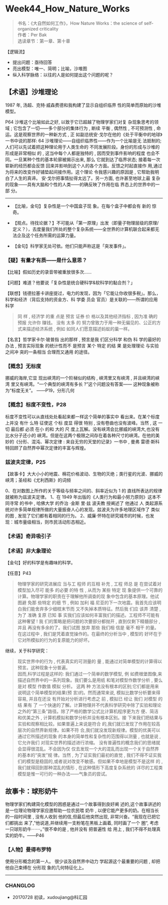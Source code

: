 # Week44_How_Nature_Works
> 书名：《大自然如何工作》，How Nature Works：the science of self-organized criticality  
> 作者：Per Bak  
> 选读章节：第一章、第十章   

【逻辑流】
- 提出问题：亟待回答
- 亮出模型：唯一、简明；比喻，沙堆图
- 纵入科学脉络：以往的人是如何提出这个问题的呢？

## 【术语】沙堆理论
1987 年, 汤超、克特·威森费德和我构建了显示自组织临界 性的简单而原始的沙堆 模型。

P64
沙堆这个比喻如此之好, 以致于它已超越了物理学家们对复 杂现象思考的领域 ; 它包含了一切——多个部分的集体行为 , 断续 平衡 , 偶然性 , 不可预测性 , 命运。这是观察世界的一种新方式 , 正 如副总统安·戈尔在他的《处于平衡中的地球》一书中说的那样:64
沙堆理论——自组织临界性——作为一个比喻是无 法抵制的;人们可以先试着把这种理论用于人类生命的 不同发展阶段。身份的形成与沙堆的形成是非常相似 的 , 这当中每个人都是独特的 , 因而受到事件影响的程度 也会不同。一旦某种个性的基本轮廓被揭示出来, 那么 它就到达了临界状态; 接着每一次崭新的经历都会反馈 回来并影响到这个人的各个方面。反馈之时起直接作 用,通过为将来的改变作好铺垫起间接作用。这个理论 令我感兴趣的原因是 , 它帮助我明白了人生的真谛。安·戈尔把事情扯得太远了。另一方面, 也许甚至地球上最 复杂的现象——具有大脑和个性的人类——的确反映了作用在临 界态上的世界中的一部 分。
- - - -


- 【比喻，金句】复杂性是一个中国盒子现 象。在每个盒子中都会有 新的 惊奇。

- 【观点。待找论据？】不可能从「第一原理」出发（即量子物理层级的原理/定义？），去度量我们所处的整个复杂系统——全世界的计算机联合起来都无法企及这个任务所需的运算力量。


-  【金句】科学家无处可依。他们只能声称这是「突发事件」。


### 【疑】有量才有质——是什么意思？


【比喻】假如历史的录音带被重放很多次……

【问题】难道？他要说「复杂性是统合硬科学&软科学的黏合剂？」

【联想】钱德拉塞卡讲座提过，电力的发现，因为「它能让你收很多税」。那么，科学和经济（背后支持的资金方、科 学委 员会 官员）是关联的——所谓的应用 科学
> 同 样 , 经济学 的重 点是 预言 证券 价 格以及其他经济指标 , 因为准 确的 预报 允许你 赚钱。 没有 太多 的 努力曾致力于用一种无偏见的、公正的方式来描述经济系统 , 例如 如同人们愿意描述蚂蚁的巢一样。  

【名言】哲学家卡尔·玻普指 出的那样 , 预言是我 们区分科学 和伪 科 学的最好的 办法 , 预言实际现象 的统计性而不 是预言 某个 特定 的结 果 是处理理论 与实验之间冲 突的一条相当 合理而又通用 的途径。

### 【概念】无标度
挪威的海岸,它显 现出峡湾的一个阶梯似的结构 , 峡湾里又有峡湾 , 并且峡湾的峡湾 里又有峡湾。“一个典型的峡湾有多长 ?”这个问题没有答案—— 这种现象被称为“标度无关”。
——P19，分形几何

### 【概念】标度不变性，P28
标度不变性可以从直线处处看起来都一样这个简单的事实中 看出来。在某个标度上并没 有什 么特 征使这 个标 度显 得很 特别 , 没有卷曲也没有波峰。当然 , 这 一切 最后都 必须 在小 的和 大的 尺 度上瓦解。没有峡湾会比挪威的峡湾大,也没有比水分子还小的 峡湾。但是在这两个极限之间存在着各种尺寸的峡湾。在他的美 妙的《分形、混沌、幂次定律 : 来自无穷的天堂的记录》一书中 , 曼弗 雷德·斯科特回顾了自然界中幂次定律的丰富与辉煌。


### 兹波夫定律，P25

【故事卡】大大小小的地震、棉花价格波动、生物的灭绝；类行星的光波、挪威的峡湾；圣经和《尤利西斯》的词频

0、在对数图上所作的关于等级与频率之间的、斜率近似为 1 的 直线所表达的规律就被称为兹波夫定律。1、在 1949 年出版的《人类行为和最小努力原则》这本不同寻常 的书中 , 哈佛大学 的乔治 ·金斯 里·兹 波夫教 授阐述了 他通过 人 类起源系统对许多简单规律所做的大量振奋人心的发现。兹波夫为许多地理区域作了 类似的图 , 发现了它们都有着相同的行为。
2、威廉·怀特在研究城市的时候，也发现：城市量级相当，则市民活动形态相近。

### 【术语】奇异吸引子

### 【术语】非大象理论
 【金句】好的科学是有趣味的科学。


【任意】P43
> 物理学家的研究进展应 当与工 程师 的互相 补充 , 工程 师总 是 在尝试着对模型加入尽可 能多 的必要 的特 性 , 从而为 某些 特定 现 象提供一个可靠的计算。物理学家的职责在于理解他所调查的现 象中包含的基本原理。他试 图避 免那 些特定 的细 节 , 例如 加利 福 尼亚的下一次地震。我首先应该明白我们能舍弃多少细枝末节而 又不失掉本质特征。然后我 们应 该弄 清楚 , 为了 准确 复原 已知 事 实我们应该如何丰富我们的描述。工程师不可能有这种奢望 ! 我 们的策略是把问题的次要部分都抛开 , 直到仅剩下精髓部分 , 并且 再没有多余的了。我们试图 放弃 那些 我们相 信是 毫不 相干 的量。 在这过程中 , 我们是凭着直觉操作的。在最终的分析当中 , 模型的 好坏在于它对所模拟的行为的复原能力的好坏。  
 
继续，关于科学研究：
> 现实世界中的行为 , 代表真实的可测量的 量 , 能通过对简单模型的计算得以预言。这种现象十分普遍。  因而,科学过程是这样的: 我们通过一个简单的数学模型, 例 如费根堡图像,来描述自然界中的一系列现象。我们要么是用纸 和笔对模型作数学分析 , 要么 是对 模型 作数值 模拟 分析。 这两 种 方法没有根本的区别;它们都是用来说明这个简单模型的结果(预 言)的。然而通常来说, 模拟比数学分析要来得容易, 并且在还没 有开始对分析进行考虑之 前 , 模拟已 经让 我们 对模型 的结 果有 了 一个快速的了解。计算物理并不代表科学研究中除了实验和理论 之外的“第三条”路径。除了严格的数学公式比计算机程序更为方 便、简洁和优美之外 , 计算机模拟和数学分析并没有根本区别。接 下来我们把结果与实验和观察相比较。如果普遍上来说是符合 的,我们就已发现了作用在较高层次的自然界新规律。如果不符 合,我们就没发现新规律。模型的优美可以通过它所描述的现象 的本身的简单性和复杂性的范围得以测量 , 也就是说 , 它允许我们 对现实世界的描述进行浓缩。没有普遍性的概念我们的思绪就会显得很混乱。不会因为仅 仅去发现一个大的混乱而出现一个关于自然界的基本的“突发”规 律。当然 , 为了证实我们最初的直觉 , 我们不得不证实我们的模型是稳固的,或者说对改变不敏感。但如果不幸地是模型不是这样 的 , 我们就得回到那种混乱的情形 , 在这种情形下高度复杂系统的 详尽的工程类模型是惟一可行的一种办法——气象员的尝试。

## 故事卡：球形奶牛
物理学家们构建简化模型的困惑是通过一个故事得到良好阐 述的,这个故事讲述的是一位理论物理学家应邀帮助一位农民喂 奶牛 , 以便它能产更多的奶。在相当长的一段时间里 , 没有人收到 他的信,但最后他突然出现, 非常兴奋。“我现在已把它们都挑出 来了,”他说道,并继续用一支粉笔在黑板上画着, 同时画了一个 圈“, 考虑一只球形奶牛⋯⋯。”很不幸的是 , 他并没有 把普遍性 给 用上 , 我们不得不处理真实的奶牛。——P46


### 【人物】曼得布罗特 
使用分形概念的第一人。
很少谈及自然界中动力 学起源这个最重要的问题 , 却把他自己束缚在 分形现 象的几何特征化上。


- - - -
### CHANGLOG
- 20170728 初读，xudoujiang@科汇园